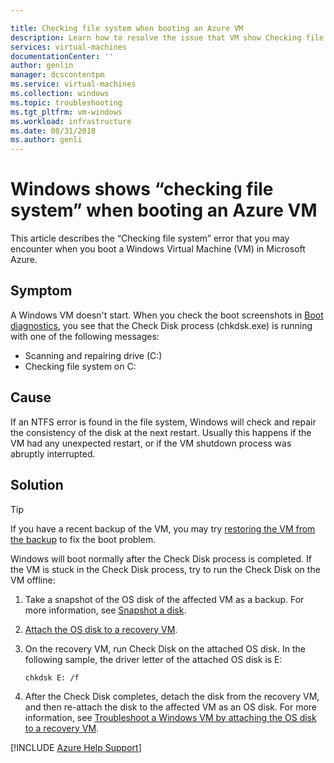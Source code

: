 ```yaml
---

title: Checking file system when booting an Azure VM
description: Learn how to resolve the issue that VM show Checking file system when booting.
services: virtual-machines
documentationCenter: ''
author: genlin
manager: dcscontentpm
ms.service: virtual-machines
ms.collection: windows
ms.topic: troubleshooting
ms.tgt_pltfrm: vm-windows
ms.workload: infrastructure
ms.date: 08/31/2018
ms.author: genli
---
```


# Windows shows “checking file system” when booting an Azure VM

This article describes the “Checking file system” error that you may encounter when you boot a Windows Virtual Machine (VM) in Microsoft Azure.

## Symptom

A Windows VM doesn't start. When you check the boot screenshots in [Boot diagnostics](boot-diagnostics.md), you see that the Check Disk process (chkdsk.exe) is running with one of the following messages:

- Scanning and repairing drive (C:)
- Checking file system on C:

## Cause

If an NTFS error is found in the file system, Windows will check and repair the consistency of the disk at the next restart. Usually this happens if the VM had any unexpected restart, or if the VM shutdown process was abruptly interrupted.

## Solution

> [!TIP]
> If you have a recent backup of the VM, you may try [restoring the VM from the backup](/azure/backup/backup-azure-arm-restore-vms) to fix the boot problem.

Windows will boot normally after the Check Disk process is completed. If the VM is stuck in the Check Disk process, try to run the Check Disk on the VM offline:

1. Take a snapshot of the OS disk of the affected VM as a backup. For more information, see [Snapshot a disk](/azure/virtual-machines/windows/snapshot-copy-managed-disk).
2. [Attach the OS disk to a recovery VM](troubleshoot-recovery-disks-portal-windows.md).  
3. On the recovery VM, run Check Disk on the attached OS disk. In the following sample, the driver letter of the attached OS disk is E:

    ```console
    chkdsk E: /f
    ```

4. After the Check Disk completes, detach the disk from the recovery VM, and then re-attach the disk to the affected VM as an OS disk. For more information, see [Troubleshoot a Windows VM by attaching the OS disk to a recovery VM](troubleshoot-recovery-disks-portal-windows.md).

[!INCLUDE [Azure Help Support](../../includes/azure-help-support.md)]
